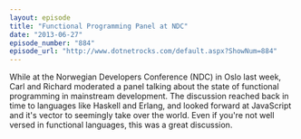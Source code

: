 ```yaml
---
layout: episode
title: "Functional Programming Panel at NDC"
date: "2013-06-27"
episode_number: "884"
episode_url: "http://www.dotnetrocks.com/default.aspx?ShowNum=884"
---
```


While at the Norwegian Developers Conference (NDC) in Oslo last week, Carl and Richard moderated a panel talking about the state of functional programming in mainstream development. The discussion reached back in time to languages like Haskell and Erlang, and looked forward at JavaScript and it's vector to seemingly take over the world. Even if you're not well versed in functional languages, this was a great discussion.
